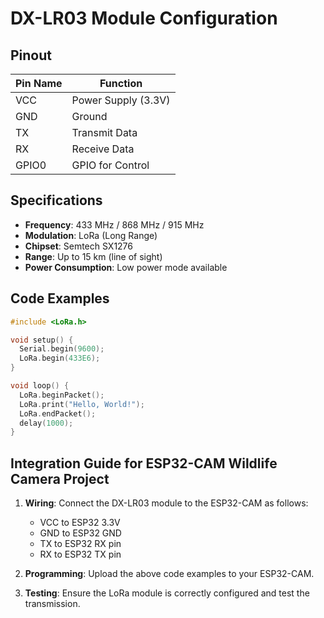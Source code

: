 # DX-LR03 Module Configuration

## Pinout
| Pin Name  | Function             |
|-----------|----------------------|
| VCC       | Power Supply (3.3V)  |
| GND       | Ground               |
| TX        | Transmit Data        |
| RX        | Receive Data         |
| GPIO0     | GPIO for Control     |

## Specifications
- **Frequency**: 433 MHz / 868 MHz / 915 MHz
- **Modulation**: LoRa (Long Range)
- **Chipset**: Semtech SX1276
- **Range**: Up to 15 km (line of sight)
- **Power Consumption**: Low power mode available

## Code Examples
```cpp
#include <LoRa.h>

void setup() {
  Serial.begin(9600);
  LoRa.begin(433E6);
}

void loop() {
  LoRa.beginPacket();
  LoRa.print("Hello, World!");
  LoRa.endPacket();
  delay(1000);
}
```

## Integration Guide for ESP32-CAM Wildlife Camera Project
1. **Wiring**: Connect the DX-LR03 module to the ESP32-CAM as follows:
   - VCC to ESP32 3.3V
   - GND to ESP32 GND
   - TX to ESP32 RX pin
   - RX to ESP32 TX pin

2. **Programming**: Upload the above code examples to your ESP32-CAM.

3. **Testing**: Ensure the LoRa module is correctly configured and test the transmission.
